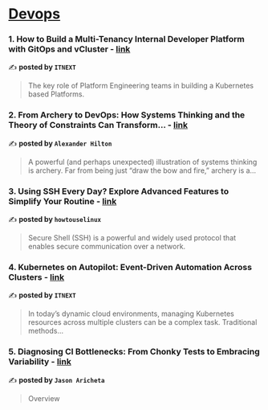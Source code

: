 
<h1><a href=https://medium.com/tag/devops/recommended target="_blank" rel="noopener noreferrer">Devops</a></h1>
<h3>1. How to Build a Multi-Tenancy Internal Developer Platform with GitOps and vCluster - <a href="https://medium.com/itnext/how-to-build-a-multi-tenancy-internal-developer-platform-with-gitops-and-vcluster-d8f43bfb9c3d" target="_blank" rel="noopener noreferrer">link</a></h3>

✍️ **posted by `ITNEXT`**

<blockquote>The key role of Platform Engineering teams in building a Kubernetes based Platforms.</blockquote>

<h3>2. From Archery to DevOps: How Systems Thinking and the Theory of Constraints Can Transform… - <a href="https://medium.com/@alexdh359/in-todays-fast-paced-vuca-world-success-rarely-comes-from-isolated-improvements-09c048bfe1e4" target="_blank" rel="noopener noreferrer">link</a></h3>

✍️ **posted by `Alexander Hilton`**

<blockquote>A powerful (and perhaps unexpected) illustration of systems thinking is archery. Far from being just “draw the bow and fire,” archery is a…</blockquote>

<h3>3. Using SSH Every Day? Explore Advanced Features to Simplify Your Routine - <a href="https://medium.com/@howtouselinux/using-ssh-every-day-explore-advanced-features-to-simplify-your-routine-94b32e953662" target="_blank" rel="noopener noreferrer">link</a></h3>

✍️ **posted by `howtouselinux`**

<blockquote>Secure Shell (SSH) is a powerful and widely used protocol that enables secure communication over a network.</blockquote>

<h3>4. Kubernetes on Autopilot: Event-Driven Automation Across Clusters - <a href="https://medium.com/itnext/kubernetes-on-autopilot-event-driven-automation-across-clusters-addeb535d20f" target="_blank" rel="noopener noreferrer">link</a></h3>

✍️ **posted by `ITNEXT`**

<blockquote>In today’s dynamic cloud environments, managing Kubernetes resources across multiple clusters can be a complex task. Traditional methods…</blockquote>

<h3>5. Diagnosing CI Bottlenecks: From Chonky Tests to Embracing Variability - <a href="https://medium.com/@jason.aricheta/diagnosing-ci-bottlenecks-from-chonky-tests-to-embracing-variability-c76110d1fd95" target="_blank" rel="noopener noreferrer">link</a></h3>

✍️ **posted by `Jason Aricheta`**

<blockquote>Overview</blockquote>

